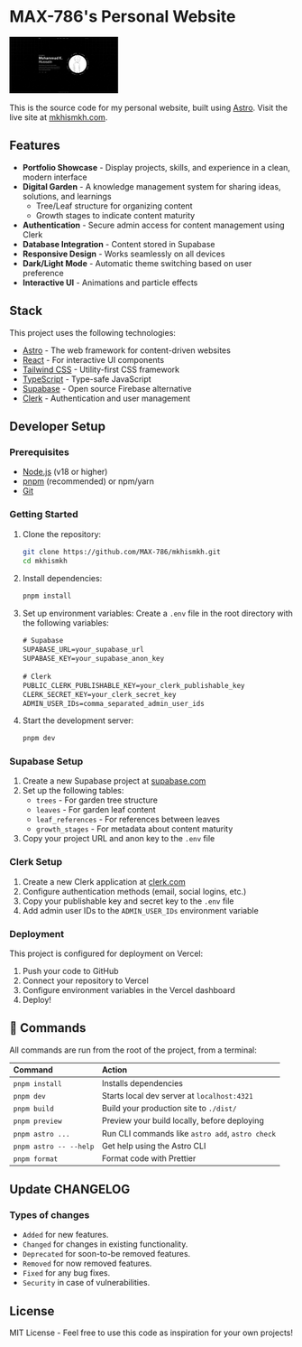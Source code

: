 # MAX-786's Personal Website

<a href="https://mkhismkh.com" target="_blank" ><img src="public/social-card.png" alt="Prompy Logo" height="100" /> </a>

This is the source code for my personal website, built using [Astro](https://astro.build/). Visit the live site at [mkhismkh.com](https://mkhismkh.com).

## Features

- **Portfolio Showcase** - Display projects, skills, and experience in a clean, modern interface
- **Digital Garden** - A knowledge management system for sharing ideas, solutions, and learnings
  - Tree/Leaf structure for organizing content
  - Growth stages to indicate content maturity
- **Authentication** - Secure admin access for content management using Clerk
- **Database Integration** - Content stored in Supabase
- **Responsive Design** - Works seamlessly on all devices
- **Dark/Light Mode** - Automatic theme switching based on user preference
- **Interactive UI** - Animations and particle effects

## Stack

This project uses the following technologies:

- [Astro](https://astro.build/) - The web framework for content-driven websites
- [React](https://react.dev/) - For interactive UI components
- [Tailwind CSS](https://tailwindcss.com/) - Utility-first CSS framework
- [TypeScript](https://www.typescriptlang.org/) - Type-safe JavaScript
- [Supabase](https://supabase.com/) - Open source Firebase alternative
- [Clerk](https://clerk.com/) - Authentication and user management

## Developer Setup

### Prerequisites

- [Node.js](https://nodejs.org/) (v18 or higher)
- [pnpm](https://pnpm.io/) (recommended) or npm/yarn
- [Git](https://git-scm.com/)

### Getting Started

1. Clone the repository:

   ```bash
   git clone https://github.com/MAX-786/mkhismkh.git
   cd mkhismkh
   ```

2. Install dependencies:

   ```bash
   pnpm install
   ```

3. Set up environment variables:
   Create a `.env` file in the root directory with the following variables:

   ```
   # Supabase
   SUPABASE_URL=your_supabase_url
   SUPABASE_KEY=your_supabase_anon_key

   # Clerk
   PUBLIC_CLERK_PUBLISHABLE_KEY=your_clerk_publishable_key
   CLERK_SECRET_KEY=your_clerk_secret_key
   ADMIN_USER_IDs=comma_separated_admin_user_ids
   ```

4. Start the development server:
   ```bash
   pnpm dev
   ```

### Supabase Setup

1. Create a new Supabase project at [supabase.com](https://supabase.com)
2. Set up the following tables:
   - `trees` - For garden tree structure
   - `leaves` - For garden leaf content
   - `leaf_references` - For references between leaves
   - `growth_stages` - For metadata about content maturity
3. Copy your project URL and anon key to the `.env` file

### Clerk Setup

1. Create a new Clerk application at [clerk.com](https://clerk.com)
2. Configure authentication methods (email, social logins, etc.)
3. Copy your publishable key and secret key to the `.env` file
4. Add admin user IDs to the `ADMIN_USER_IDs` environment variable

### Deployment

This project is configured for deployment on Vercel:

1. Push your code to GitHub
2. Connect your repository to Vercel
3. Configure environment variables in the Vercel dashboard
4. Deploy!

## 🧞 Commands

All commands are run from the root of the project, from a terminal:

| Command                | Action                                           |
| :--------------------- | :----------------------------------------------- |
| `pnpm install`         | Installs dependencies                            |
| `pnpm dev`             | Starts local dev server at `localhost:4321`      |
| `pnpm build`           | Build your production site to `./dist/`          |
| `pnpm preview`         | Preview your build locally, before deploying     |
| `pnpm astro ...`       | Run CLI commands like `astro add`, `astro check` |
| `pnpm astro -- --help` | Get help using the Astro CLI                     |
| `pnpm format`          | Format code with Prettier                        |

## Update CHANGELOG

### Types of changes

- `Added` for new features.
- `Changed` for changes in existing functionality.
- `Deprecated` for soon-to-be removed features.
- `Removed` for now removed features.
- `Fixed` for any bug fixes.
- `Security` in case of vulnerabilities.

## License

MIT License - Feel free to use this code as inspiration for your own projects!
